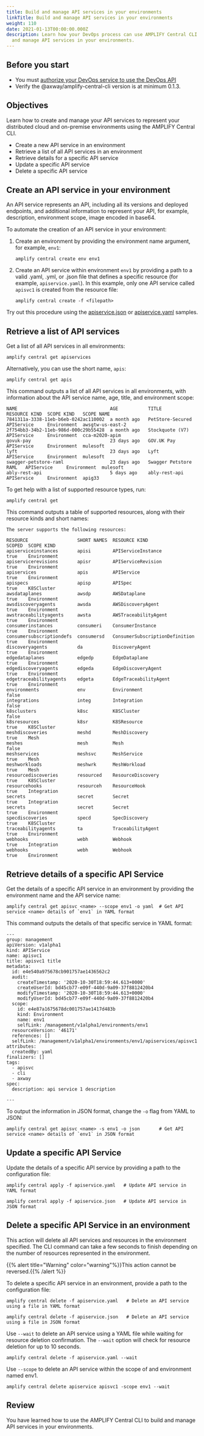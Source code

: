 ```yaml
---
title: Build and manage API services in your environments
linkTitle: Build and manage API services in your environments
weight: 110
date: 2021-01-13T00:00:00.000Z
description: Learn how your DevOps process can use AMPLIFY Central CLI to build
  and manage API services in your environments.
---
```


## Before you start

* You must [authorize your DevOps service to use the DevOps API](/docs/central/cli_central/cli_install/#authorize-your-cli-to-use-the-amplify-central-apis)
* Verify the @axway/amplify-central-cli version is at minimum 0.1.3.

## Objectives

Learn how to create and manage your API services to represent your distributed cloud and on-premise environments using the AMPLIFY Central CLI.

* Create a new API service in an environment
* Retrieve a list of all API services in an environment
* Retrieve details for a specific API service
* Update a specific API service
* Delete a specific API service

## Create an API service in your environment

An API service represents an API, including all its versions and deployed endpoints, and additional information to represent your API, for example, description, environment scope, image encoded in base64.

To automate the creation of an API service in your environment:

1. Create an environment by providing the environment name argument, for example, `env1`:

    ```
    amplify central create env env1
    ```

2. Create an API service within environment `env1` by providing a path to a valid .yaml, .yml, or .json file that defines a specific resource (for example, `apiservice.yaml`).  In this example, only one API service called `apisvc1` is created from the resource file:

    ```
    amplify central create -f <filepath>
    ```

Try out this procedure using the [apiservice.json](https://axway-open-docs.netlify.app/samples/central/apiservice.json) or [apiservice.yaml](https://axway-open-docs.netlify.app/samples/central/apiservice.yaml) samples.

## Retrieve a list of API services

Get a list of all API services in all environments:

```
amplify central get apiservices
```

Alternatively, you can use the short name, `apis`:

```
amplify central get apis
```

This command outputs a list of all API services in all environments, with information about the API service name, age, title, and environment scope:

```
NAME                                  AGE           TITLE                   RESOURCE KIND  SCOPE KIND   SCOPE NAME
7841311a-3338-11eb-b6eb-0242ac110002  a month ago   PetStore-Secured        APIService     Environment  awsgtw-us-east-2
2f754bb3-34b2-11eb-986d-000c29b55428  a month ago   Stockquote (V7)         APIService     Environment  cca-m2020-apim
govuk-pay                             23 days ago   GOV.UK Pay              APIService     Environment  mulesoft
lyft                                  23 days ago   Lyft                    APIService     Environment  mulesoft
swagger-petstore-raml                 23 days ago   Swagger Petstore RAML   APIService     Environment  mulesoft
ably-rest-api                         5 days ago    ably-rest-api           APIService     Environment  apig33
```

To get help with a list of supported resource types, run:

```
amplify central get
```

This command outputs a table of supported resources, along with their resource kinds and short names:

```
The server supports the following resources:

RESOURCE                  SHORT NAMES  RESOURCE KIND                   SCOPED  SCOPE KIND
apiserviceinstances       apisi        APIServiceInstance              true    Environment
apiservicerevisions       apisr        APIServiceRevision              true    Environment
apiservices               apis         APIService                      true    Environment
apispecs                  apisp        APISpec                         true    K8SCluster
awsdataplanes             awsdp        AWSDataplane                    true    Environment
awsdiscoveryagents        awsda        AWSDiscoveryAgent               true    Environment
awstraceabilityagents     awsta        AWSTraceabilityAgent            true    Environment
consumerinstances         consumeri    ConsumerInstance                true    Environment
consumersubscriptiondefs  consumersd   ConsumerSubscriptionDefinition  true    Environment
discoveryagents           da           DiscoveryAgent                  true    Environment
edgedataplanes            edgedp       EdgeDataplane                   true    Environment
edgediscoveryagents       edgeda       EdgeDiscoveryAgent              true    Environment
edgetraceabilityagents    edgeta       EdgeTraceabilityAgent           true    Environment
environments              env          Environment                     false
integrations              integ        Integration                     false
k8sclusters               k8sc         K8SCluster                      false
k8sresources              k8sr         K8SResource                     true    K8SCluster
meshdiscoveries           meshd        MeshDiscovery                   true    Mesh
meshes                    mesh         Mesh                            false
meshservices              meshsvc      MeshService                     true    Mesh
meshworkloads             meshwrk      MeshWorkload                    true    Mesh
resourcediscoveries       resourced    ResourceDiscovery               true    K8SCluster
resourcehooks             resourceh    ResourceHook                    true    Integration
secrets                   secret       Secret                          true    Integration
secrets                   secret       Secret                          true    Environment
specdiscoveries           specd        SpecDiscovery                   true    K8SCluster
traceabilityagents        ta           TraceabilityAgent               true    Environment
webhooks                  webh         Webhook                         true    Integration
webhooks                  webh         Webhook                         true    Environment
```

## Retrieve details of a specific API Service

Get the details of a specific API service in an environment by providing the environment name and the API service name:

```
amplify central get apisvc <name> --scope env1 -o yaml  # Get API service <name> details of `env1` in YAML format
```

This command outputs the details of that specific service in YAML format:

```
---
group: management
apiVersion: v1alpha1
kind: APIService
name: apisvc1
title: apisvc1 title
metadata:
  id: e4e540a975678cb901757ae1436562c2
  audit:
    createTimestamp: '2020-10-30T18:59:44.613+0000'
    createUserId: bd45cb77-e09f-440d-9a09-37f8812420b4
    modifyTimestamp: '2020-10-30T18:59:44.613+0000'
    modifyUserId: bd45cb77-e09f-440d-9a09-37f8812420b4
  scope:
    id: e4e87a1675678dc001757ae1417d483b
    kind: Environment
    name: env1
    selfLink: /management/v1alpha1/environments/env1
  resourceVersion: '46171'
  references: []
  selfLink: /management/v1alpha1/environments/env1/apiservices/apisvc1
attributes:
  createdBy: yaml
finalizers: []
tags:
  - apisvc
  - cli
  - axway
spec:
  description: api service 1 description

---
```

To output the information in JSON format, change the `-o` flag from YAML to JSON:

```
amplify central get apisvc <name> -s env1 -o json       # Get API service <name> details of `env1` in JSON format
```

## Update a specific API Service

Update the details of a specific API service by providing a path to the configuration file:

```
amplify central apply -f apiservice.yaml   # Update API service in YAML format
```

```
amplify central apply -f apiservice.json   # Update API service in JSON format
```

## Delete a specific API Service in an environment

This action will delete all API services and resources in the environment specified. The CLI command can take a few seconds to finish depending on the number of resources represented in the environment.

{{% alert title="Warning" color="warning"%}}This action cannot be reversed.{{% /alert %}}

To delete a specific API service in an environment, provide a path to the configuration file:

```
amplify central delete -f apiservice.yaml   # Delete an API service using a file in YAML format
```

```
amplify central delete -f apiservice.json   # Delete an API service using a file in JSON format
```

Use `--wait` to delete an API service using a YAML file while waiting for resource deletion confirmation. The `--wait` option will check for resource deletion for up to 10 seconds.

```
amplify central delete -f apiservice.yaml --wait
```

Use `--scope` to delete an API service within the scope of and environment named env1.

```
amplify central delete apiservice apisvc1 -scope env1 --wait
```

## Review

You have learned how to use the AMPLIFY Central CLI to build and manage API services in your environments.
